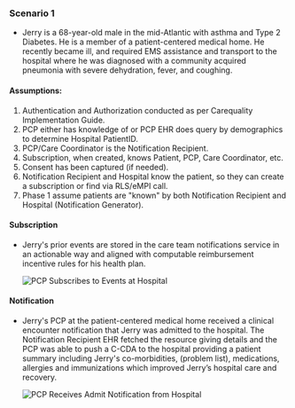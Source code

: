 <!-- Scenarios.md {% comment %}
*****************************************************************************************
*                            WARNING: DO NOT EDIT THIS FILE                             *
*                                                                                       *
* This file is generated by SUSHI. Any edits you make to this file will be overwritten. *
*                                                                                       *
* To change the contents of this file, edit the original source file at:                *
* ig-data\input\pagecontent\4_Scenarios.md                                              *
*****************************************************************************************
{% endcomment %} -->
### Scenario 1

- Jerry is a 68-year-old male in the mid-Atlantic with asthma and Type 2 Diabetes. He is a member of a patient-centered medical home.  He recently became ill, and required EMS assistance and transport to the hospital where he was diagnosed with a community acquired pneumonia with severe dehydration, fever, and coughing.

#### Assumptions:

1. Authentication and Authorization conducted as per Carequality Implementation Guide.
2. PCP either has knowledge of or PCP EHR does query by demographics to determine Hospital PatientID.
3. PCP/Care Coordinator is the Notification Recipient.
4. Subscription, when created, knows Patient, PCP, Care Coordinator, etc.
5. Consent has been captured (if needed).
6. Notification Recipient and Hospital know the patient, so they can create a subscription or find via RLS/eMPI call.
7. Phase 1 assume patients are "known" by both Notification Recipient and Hospital (Notification Generator).

#### Subscription

- Jerry's prior events are stored in the care team notifications service in an actionable way and aligned with computable reimbursement incentive rules for his health plan.

  ![PCP Subscribes to Events at Hospital](SubscriptionFlow.png "Subscription Flow")

#### Notification

- Jerry's PCP at the patient-centered medical home received a clinical encounter notification that Jerry was admitted to the hospital. The Notification Recipient EHR fetched the resource giving details and the PCP was able to push a C-CDA to the hospital providing a patient summary including Jerry's co-morbidities, (problem list), medications, allergies and immunizations which improved Jerry’s hospital care and recovery.

  ![PCP Receives Admit Notification from Hospital](NotificationFlow.png "Notification Flow")
